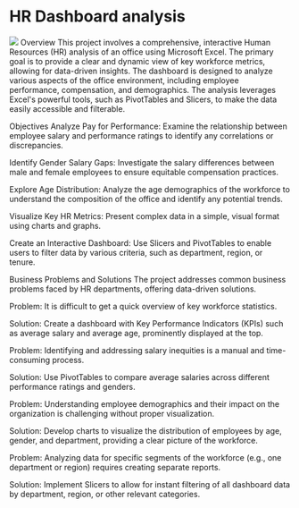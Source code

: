 # HR Dashboard analysis 
![]([https://github.com/ayushdash004/Netflix_sql_analysis/blob/main/logo.png](https://github.com/ayushdash004/HR-Dashboard-using-excel-/upload/main))
Overview
This project involves a comprehensive, interactive Human Resources (HR) analysis of an office using Microsoft Excel. The primary goal is to provide a clear and dynamic view of key workforce metrics, allowing for data-driven insights. The dashboard is designed to analyze various aspects of the office environment, including employee performance, compensation, and demographics. The analysis leverages Excel's powerful tools, such as PivotTables and Slicers, to make the data easily accessible and filterable.

Objectives
Analyze Pay for Performance: Examine the relationship between employee salary and performance ratings to identify any correlations or discrepancies.

Identify Gender Salary Gaps: Investigate the salary differences between male and female employees to ensure equitable compensation practices.

Explore Age Distribution: Analyze the age demographics of the workforce to understand the composition of the office and identify any potential trends.

Visualize Key HR Metrics: Present complex data in a simple, visual format using charts and graphs.

Create an Interactive Dashboard: Use Slicers and PivotTables to enable users to filter data by various criteria, such as department, region, or tenure.

Business Problems and Solutions
The project addresses common business problems faced by HR departments, offering data-driven solutions.

Problem: It is difficult to get a quick overview of key workforce statistics.

Solution: Create a dashboard with Key Performance Indicators (KPIs) such as average salary and average age, prominently displayed at the top.

Problem: Identifying and addressing salary inequities is a manual and time-consuming process.

Solution: Use PivotTables to compare average salaries across different performance ratings and genders.

Problem: Understanding employee demographics and their impact on the organization is challenging without proper visualization.

Solution: Develop charts to visualize the distribution of employees by age, gender, and department, providing a clear picture of the workforce.

Problem: Analyzing data for specific segments of the workforce (e.g., one department or region) requires creating separate reports.

Solution: Implement Slicers to allow for instant filtering of all dashboard data by department, region, or other relevant categories.
